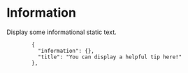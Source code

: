 # Information

Display some informational static text.

```
        {
          "information": {},
          "title": "You can display a helpful tip here!"
        },
```
